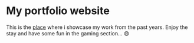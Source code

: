 # My portfolio website

This is the [place](https://www.j3ksa.icu/) where i showcase my work from the past years. Enjoy the stay and have some fun in the gaming section... :smile: